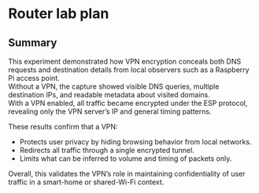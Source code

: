 # Router lab plan
## Summary

This experiment demonstrated how VPN encryption conceals both DNS requests and destination details from local observers such as a Raspberry Pi access point.  
Without a VPN, the capture showed visible DNS queries, multiple destination IPs, and readable metadata about visited domains.  
With a VPN enabled, all traffic became encrypted under the ESP protocol, revealing only the VPN server’s IP and general timing patterns.  

These results confirm that a VPN:
- Protects user privacy by hiding browsing behavior from local networks.  
- Redirects all traffic through a single encrypted tunnel.  
- Limits what can be inferred to volume and timing of packets only.  

Overall, this validates the VPN’s role in maintaining confidentiality of user traffic in a smart-home or shared-Wi-Fi context.
